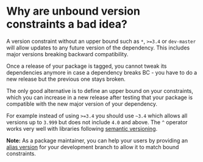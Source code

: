 # Why are unbound version constraints a bad idea?

A version constraint without an upper bound such as `*`, `>=3.4` or
`dev-master` will allow updates to any future version of the dependency.
This includes major versions breaking backward compatibility.

Once a release of your package is tagged, you cannot tweak its dependencies
anymore in case a dependency breaks BC - you have to do a new release but the
previous one stays broken.

The only good alternative is to define an upper bound on your constraints,
which you can increase in a new release after testing that your package is
compatible with the new major version of your dependency.

For example instead of using `>=3.4` you should use `~3.4` which allows all
versions up to `3.999` but does not include `4.0` and above. The `^` operator
works very well with libraries following [semantic versioning](https://semver.org).

**Note:** As a package maintainer, you can help your users
by providing an [alias version](../articles/aliases.md) for your development
branch to allow it to match bound constraints.

